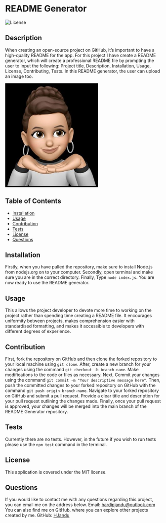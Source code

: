 # README Generator
  ![License](https://img.shields.io/badge/License-MIT-blue.svg)

  ## Description
  When creating an open-source project on GitHub, it’s important to have a high-quality README for the app. For this project I have create a README generator, which will create a professional README file by prompting the user to input the following: Project title, Description, Installation, Usage, License, Contributing, Tests. In this README generator, the user can upload an image too. 
  
  ![Image](/images/under_chin.jpg)

  ## Table of Contents
  - [Installation](#installation)
  - [Usage](#usage)
  - [Contribution](#contribution)
  - [Tests](#tests)
  - [License](#license)
  - [Questions](#questions)

  ## Installation
  Firstly, when you have pulled the repository, make sure to install Node.js from nodejs.org on to your computer. Secondly, open terminal and make sure you are in the correct directory. Finally, Type `node index.js`. You are now ready to use the README generator.
  ## Usage
  This allows the project developer to devote more time to working on the project rather than spending time creating a README file. It encourages uniformity between projects, makes comprehension easier with standardised formatting, and makes it accessible to developers with different degrees of experience.
  ## Contribution
  First, fork the repository on GitHub and then clone the forked repository to your local machine using `git clone`. After, create a new branch for your changes using the command `git checkout -b branch-name`. Make modifications to the code or files as necessary. Next, Ccmmit your changes using the command `git commit -m "Your descriptive message here"`. Then, push the committed changes to your forked repository on GitHub with the command `git push origin branch-name`. Navigate to your forked repository on GitHub and submit a pull request. Provide a clear title and description for your pull request outlining the changes made. Finally, once your pull request is approved, your changes will be merged into the main branch of the README Generator repository.
  ## Tests
  Currently there are no tests. However, in the future if you wish to run tests please use the `npm test` command in the terminal.
  ## License
  This application is covered under the MIT license.
  ## Questions
  If you would like to contact me with any questions regarding this project, you can email me on the address below. 
  Email: hardipjandu@outlook.com
  You can also find me on GitHub, where you can explore other projects created by me.
  GitHub: [HJandu]()

